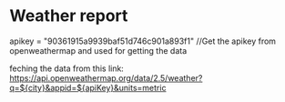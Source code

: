 # Weather report

apikey = "90361915a9939baf51d746c901a893f1" 
//Get the apikey from openweathermap and used for getting the data 


feching the data from this link:
https://api.openweathermap.org/data/2.5/weather?q=${city}&appid=${apiKey}&units=metric



